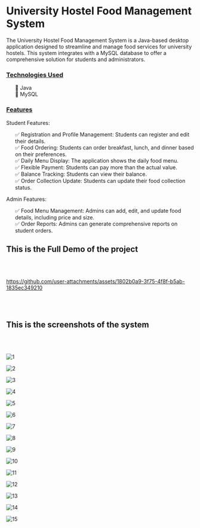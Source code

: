 <h1>University Hostel Food Management System</h1>

The University Hostel Food Management System is a Java-based desktop application designed to streamline and manage food services for university hostels. This system integrates with a MySQL database to offer a comprehensive solution for students and administrators.

<h3><u>Technologies Used</u></h3>
<ul>
🔹 Java<br>
🔹 MySQL<br>
</ul>

<h3><u>Features</u></h3>

Student Features:
<ul>
✅ Registration and Profile Management: Students can register and edit their details.<br>
✅ Food Ordering: Students can order breakfast, lunch, and dinner based on their preferences.<br>
✅ Daily Menu Display: The application shows the daily food menu.<br>
✅ Flexible Payment: Students can pay more than the actual value.<br>
✅ Balance Tracking: Students can view their balance.<br>
✅ Order Collection Update: Students can update their food collection status.<br>
</ul>

Admin Features:
<ul>
✅ Food Menu Management: Admins can add, edit, and update food details, including price and size.<br>
✅ Order Reports: Admins can generate comprehensive reports on student orders.<br>
</ul>




<h2>This is the Full Demo of the project</h2><br><br>

https://github.com/user-attachments/assets/1802b0a9-3f75-4f8f-b5ab-1835ec349210


<br><br>
<h2>This is the screenshots of the system</h2><br><br>



![1](https://github.com/user-attachments/assets/cd4d6f07-f43c-495f-bf02-f5ca48b0fcf0)

![2](https://github.com/user-attachments/assets/44f6feb7-5d2b-4857-b732-733bff403f78)

![3](https://github.com/user-attachments/assets/be7b56b8-7046-46b9-b6e6-c95b9c8b7f39)

![4](https://github.com/user-attachments/assets/3a65381a-8dc3-4060-9968-af6c923ba8cc)

![5](https://github.com/user-attachments/assets/6f1a971c-e6d6-4493-a59d-97fbeafcd84e)

![6](https://github.com/user-attachments/assets/8e84b3ba-d2d0-48ea-adef-28956e802a97)

![7](https://github.com/user-attachments/assets/7a5e5308-fb7c-424a-82e4-c350c6ae3db2)

![8](https://github.com/user-attachments/assets/68053419-90e5-4551-9449-8b32baf8e530)

![9](https://github.com/user-attachments/assets/0cec1370-a838-41c7-b19e-e17c53cbf30c)

![10](https://github.com/user-attachments/assets/dc887444-81c4-47b3-baea-827633cfe897)

![11](https://github.com/user-attachments/assets/c8578e96-2db6-4ffe-bf49-768ad6097b7a)

![12](https://github.com/user-attachments/assets/02e578b6-3d38-45bc-b795-cc15c6d4844a)

![13](https://github.com/user-attachments/assets/a7a71626-319a-4629-bf2b-08f3f1bad09d)

![14](https://github.com/user-attachments/assets/6bf8db6d-7705-41fb-ba92-50845562e0ae)

![15](https://github.com/user-attachments/assets/f59e44ca-b240-47cb-b07b-b8cb02a68f9a)




